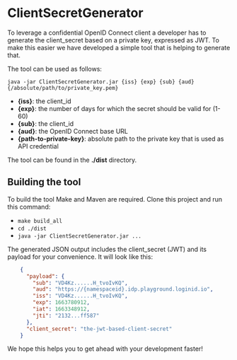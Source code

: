 # ClientSecretGenerator

To leverage a confidential OpenID Connect client a developer has to generate the client_secret based on a private key, expressed as JWT.
To make this easier we have developed a simple tool that is helping to generate that.

The tool can be used as follows:

```java -jar ClientSecretGenerator.jar {iss} {exp} {sub} {aud} {/absolute/path/to/private_key.pem}```

- **{iss}**: the client_id
- **{exp}**: the number of days for which the secret should be valid for (1-60)
- **{sub}**: the client_id
- **{aud}**: the OpenID Connect base URL
- **{path-to-private-key}**: absolute path to the private key that is used as API credential 

The tool can be found in the **./dist** directory.

## Building the tool

To build the tool Make and Maven are required. Clone this project and run this command:

- ```make build_all```
- ```cd ./dist```
- ```java -jar ClientSecretGenerator.jar ...```

The generated JSON output includes the client_secret (JWT) and its payload for your convenience. It will look like this:

```json
    {
      "payload": {
        "sub": "VD4Kz......H_tvoIvKQ",
        "aud": "https://{namespaceid}.idp.playground.loginid.io",
        "iss": "VD4Kz......H_tvoIvKQ",
        "exp": 1663780912,
        "iat": 1663348912,
        "jti": "2132...ff587"
      },
      "client_secret": "the-jwt-based-client-secret"
    }
```
    
We hope this helps you to get ahead with your development faster!